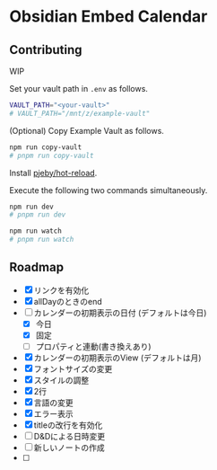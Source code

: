 # Obsidian Embed Calendar

## Contributing
WIP

Set your vault path in `.env` as follows.

```sh
VAULT_PATH="<your-vault>"
# VAULT_PATH="/mnt/z/example-vault"
```

(Optional) Copy Example Vault as follows.

```sh
npm run copy-vault
# pnpm run copy-vault
```

Install [pjeby/hot-reload](https://github.com/pjeby/hot-reload).

Execute the following two commands simultaneously.

```sh
npm run dev
# pnpm run dev
```

```sh
npm run watch
# pnpm run watch
```

## Roadmap

- [x] リンクを有効化
- [x] allDayのときのend
- [ ] カレンダーの初期表示の日付 (デフォルトは今日)
	- [x] 今日
	- [x] 固定
	- [ ] プロパティと連動(書き換えあり)
- [x] カレンダーの初期表示のView (デフォルトは月)
- [x] フォントサイズの変更
- [x] スタイルの調整
- [x] 2行
- [x] 言語の変更
- [x] エラー表示
- [x] titleの改行を有効化
- [ ] D&Dによる日時変更
- [ ] 新しいノートの作成
- [ ] 
